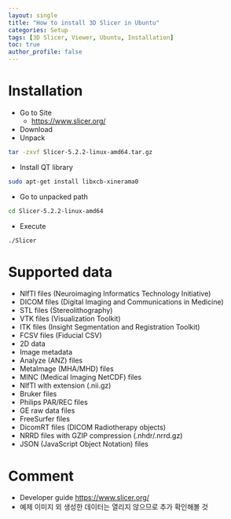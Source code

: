 ```yaml
---
layout: single
title: "How to install 3D Slicer in Ubuntu"
categories: Setup
tags: [3D Slicer, Viewer, Ubuntu, Installation]
toc: true
author_profile: false
---
```


# Installation
- Go to Site
    - https://www.slicer.org/
- Download
- Unpack
```bash
tar -zxvf Slicer-5.2.2-linux-amd64.tar.gz
```
- Install QT library
```bash
sudo apt-get install libxcb-xinerama0
```
- Go to unpacked path
```bash
cd Slicer-5.2.2-linux-amd64
```
- Execute
```bash
./Slicer
```

# Supported data
- NIfTI files (Neuroimaging Informatics Technology Initiative)
- DICOM files (Digital Imaging and Communications in Medicine)
- STL files (Stereolithography)
- VTK files (Visualization Toolkit)
- ITK files (Insight Segmentation and Registration Toolkit)
- FCSV files (Fiducial CSV)
- 2D data
- Image metadata
- Analyze (ANZ) files
- MetaImage (MHA/MHD) files
- MINC (Medical Imaging NetCDF) files
- NIfTI with extension (.nii.gz)
- Bruker files
- Philips PAR/REC files
- GE raw data files
- FreeSurfer files
- DicomRT files (DICOM Radiotherapy objects)
- NRRD files with GZIP compression (.nhdr/.nrrd.gz)
- JSON (JavaScript Object Notation) files

# Comment
- Developer guide https://www.slicer.org/
- 예제 이미지 외 생성한 데이터는 열리지 않으므로 추가 확인해볼 것
